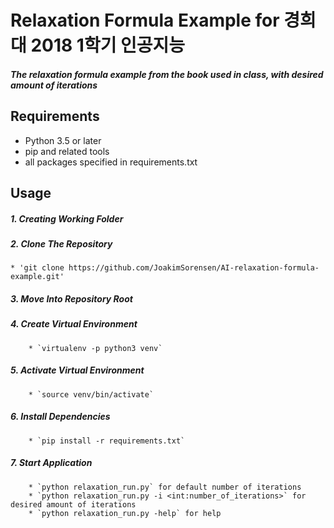 # Relaxation Formula Example for 경희대 2018 1학기 인공지능

##### The relaxation formula example from the book used in class, with desired amount of iterations

## Requirements
* Python 3.5 or later
* pip and related tools
* all packages specified in requirements.txt

## Usage

##### 1. Creating Working Folder
##### 2. Clone The Repository
	* 'git clone https://github.com/JoakimSorensen/AI-relaxation-formula-example.git'
##### 3. Move Into Repository Root
##### 4. Create Virtual Environment
		* `virtualenv -p python3 venv`
##### 5. Activate Virtual Environment
		* `source venv/bin/activate`
##### 6. Install Dependencies
		* `pip install -r requirements.txt`
##### 7. Start Application
		* `python relaxation_run.py` for default number of iterations
		* `python relaxation_run.py -i <int:number_of_iterations>` for desired amount of iterations
		* `python relaxation_run.py -help` for help
